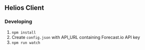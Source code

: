 ## Helios Client

### Developing

1. `npm install`
2. Create `config.json` with API_URL containing Forecast.io API key
3. `npm run watch`
